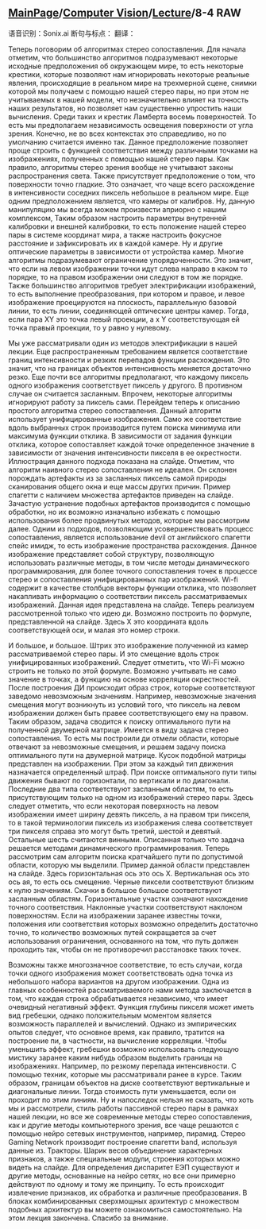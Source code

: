 ## [MainPage](../../index.md)/[Computer Vision](../README.md)/[Lecture](../Lecture.md)/8-4 RAW

语音识别：Sonix.ai
断句与标点：
翻译：

Теперь поговорим об алгоритмах стерео сопоставления. Для начала отметим, что большинство алгоритмов подразумевают некоторые исходные предположения об окружающем мире, то есть некоторые крестики, которые позволяют нам игнорировать некоторые реальные явления, происходящие в реальном мире на трехмерной сцене, снимки которой мы получаем с помощью нашей стерео пары, но при этом не учитываемых в нашей модели, что незначительно влияет на точность наших результатов, но позволяет нам существенно упростить наши вычисления. Среди таких и крестик Ламберта восемь поверхностей. То есть мы предполагаем независимость освещения поверхности от угла зрения. Конечно, не во всех контекстах это справедливо, но по умолчанию считается именно так. Данное предположение позволяет проще строить с функцией соответствия между различными точками на изображениях, полученных с помощью нашей стерео пары. Как правило, алгоритмы стерео зрения вообще не учитывают законы распространения света. Также присутствует предположение о том, что поверхности точно гладкие. Это означает, что чаще всего расхождение в интенсивности соседних пиксель небольшое в реальном мире. Еще одним предположением является, что камеры от калибров. Ну, данную манипуляцию мы всегда можем произвести априорно с нашим комплексом, Таким образом настроить параметры внутренней калибровки и внешней калибровки, то есть положение нашей стерео пары в системе координат мира, а также настроить фокусное расстояние и зафиксировать их в каждой камере. Ну и другие оптические параметры в зависимости от устройства камер. Многие алгоритмы подразумевают ограничение упорядоченности. Это значит, что если на левом изображении точки идут слева направо в каком то порядке, то на правом изображении они следуют в том же порядке. Также большинство алгоритмов требует электрификации изображений, то есть выполнение преобразования, при котором и правое, и левое изображение проецируются на плоскость, параллельную базовой линии, то есть линии, соединяющей оптические центры камер. Тогда, если пара XY это точка левый проекции, а x Y соответствующая ей точка правый проекции, то y равно y нулевому.

Мы уже рассматривали один из методов электрификации в нашей лекции. Еще распространенным требованием является соответствие границ интенсивности и резких перепадов функции расхождения. Это значит, что на границах объектов интенсивность меняется достаточно резко. Еще почти все алгоритмы предполагают, что каждому пиксель одного изображения соответствует пиксель у другого. В противном случае он считается засланным. Впрочем, некоторые алгоритмы игнорируют работу за пиксель сами. Перейдем теперь к описанию простого алгоритма стерео сопоставления. Данный алгоритм использует унифицированные изображения. Само же соответствие вдоль выбранных строк производится путем поиска минимума или максимума функции отклика. В зависимости от задания функции отклика, которое сопоставляет каждой точке определенное значение в зависимости от значения интенсивности пикселя в ее окрестности. Иллюстрация данного подхода показана на слайде. Отметим, что алгоритм наивного стерео сопоставления не идеален. Он склонен порождать артефакты из за засланных пиксель самой природы сканирования общего окна и еще массы других причин. Пример спагетти с наличием множества артефактов приведен на слайде. Зачастую устранение подобных артефактов производится с помощью обработки, но их возможно изначально избежать с помощью использования более продвинутых методов, которые мы рассмотрим далее. Одним из подходов, позволяющим усовершенствовать процесс сопоставления, является использование devil от английского спагетти спейс имидж, то есть изображение пространства расхождения. Данное изображение представляет собой структуру, позволяющую использовать различные методы, в том числе методы динамического программирования, для более точного сопоставления точек в процессе стерео и сопоставления унифицированных пар изображений. Wi-fi содержит в качестве столбцов векторы функции отклика, что позволяет накапливать информацию о соответствии пиксель рассматриваемых изображений. Данная идея представлена на слайде. Теперь реализуем рассмотренной только что идею ди. Возможно построить по формуле, представленной на слайде. Здесь Х это координата вдоль соответствующей оси, и малая это номер строки.

И большое, и большое. Штрих это изображение полученной из камер рассматриваемой стерео пары. И это смещение вдоль строк унифицированных изображений. Следует отметить, что Wi-Fi можно строить не только по этой формуле. Возможно учитывать не само значение в точках, а функцию на основе корреляции окрестностей. После построения ДИ происходит образ строк, которые соответствуют заведомо невозможным значениям. Например, невозможные значения смещения могут возникнуть из условий того, что пиксель на левом изображении должен быть правее соответствующего ему на правом. Таким образом, задача сводится к поиску оптимального пути на полученной двумерной матрице. Имеется в виду задача стерео сопоставления. То есть мы построили ди отмели области, которые отвечают за невозможные смещения, и решаем задачу поиска оптимального пути на двумерной матрице. Кусок подобной матрицы представлен на изображении. При этом за каждый тип движения назначается определенный штраф. При поиске оптимального пути типы движения бывают по горизонтали, по вертикали и по диагонали. Последние два типа соответствуют засланным областям, то есть присутствующим только на одном из изображений стерео пары. Здесь следует отметить, что если некоторая поверхность на левом изображении имеет ширину девять пиксель, а на правом три пикселя, то в такой терминологии пиксель из изображения слева соответствует три пикселя справа это могут быть третий, шестой и девятый. Остальные шесть считаются винными. Описанная только что задача решается методами динамического программирования. Теперь рассмотрим сам алгоритм поиска кратчайшего пути по допустимой области, которую мы выделили. Пример данной области представлен на слайде. Здесь горизонтальная ось это ось Х. Вертикальная ось это ось ая, то есть ось смещение. Черные пиксели соответствуют близким к нулю значениям. Скачки в большое большое соответствуют засланным областям. Горизонтальные участки означают нахождение точного соответствия. Наклонные участки соответствуют наклоном поверхностям. Если на изображении заранее известны точки, положения или соответствия которых возможно определить достаточно точно, то количество возможных путей сокращается за счет использования ограничения, основанного на том, что путь должен проходить так, чтобы он не противоречил расстановке таких точек.

Возможны также многозначное соответствие, то есть случаи, когда точки одного изображения может соответствовать одна точка из небольшого набора вариантов на другом изображении. Одна из главных особенностей рассматриваемого нами метода заключается в том, что каждая строка обрабатывается независимо, что имеет очевидный негативный эффект. Функция глубины пикселя может иметь вид гребешки, однако положительным моментом является возможность параллелей и вычислений. Однако из эмпирических опытов следует, что основное время, как правило, тратится на построение пи, в частности, на вычисление корреляции. Чтобы уменьшить эффект, гребешки возможно использовать следующую мистику заранее каким нибудь образом выделить границы на изображениях. Например, по резкому перепада интенсивности. С помощью техник, которые мы рассматривали ранее в курсе. Таким образом, границам объектов на диске соответствуют вертикальные и диагональные линии. Тогда стоимость пути уменьшается, если он проходит по этим линиям. Ну и напоследок нельзя не сказать, что хоть мы и рассмотрели, стиль работы пассивной стерео пары в рамках нашей лекции, но все же современные методы стерео сопоставления, как и другие методы компьютерного зрения, все чаще решаются с помощью нейро сетевых инструментов, например, пирамид. Стерео Gaming Network производит построение спагетти band, используя данные из. Тракторы. Шарик весов объединение характерных признаков, а также специальные модули, строения которых можно видеть на слайде. Для определения диспаритет ЕЭП существуют и другие методы, основанные на нейро сетях, но все они примерно действуют по одному и тому же принципу. То есть происходит извлечение признаков, их обработка и различные преобразования. В блоках комбинированных сверхмощных архитектур с множеством подобных архитектур вы можете ознакомиться самостоятельно. На этом лекция закончена. Спасибо за внимание.